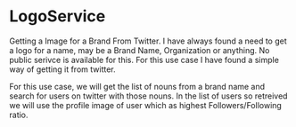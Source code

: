 # LogoService
Getting a Image for a Brand From Twitter.
I have always found a need to get a logo for a name, may be a Brand Name, Organization or anything. No public serivce is available for this.
For this use case I have found a simple way of getting it from twitter.

For this use case, we will get the list of nouns from a brand name and search for users on twitter with those nouns.
In the list of users so retreived we will use the profile image of user which as highest Followers/Following ratio.
